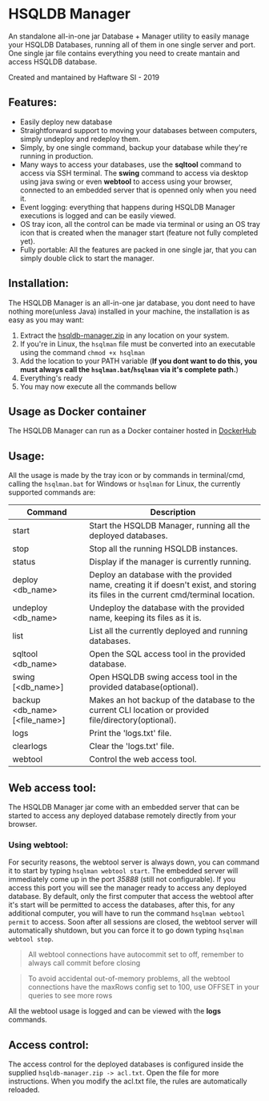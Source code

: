 # HSQLDB Manager
An standalone all-in-one jar Database + Manager utility to easily manage your HSQLDB Databases, running all of them in one single server and port.
One single jar file contains everything you need to create mantain and access HSQLDB database.

Created and mantained by Haftware SI - 2019

## Features:

- Easily deploy new database
- Straightforward support to moving your databases between computers, simply undeploy and redeploy them.
- Simply, by one single command, backup your database while they're running in production.
- Many ways to access your databases, use the **sqltool** command to access via SSH terminal. The **swing** command to access via desktop using java swing or even **webtool** to access using your browser, connected to an embedded server that is openned only when you need it.
- Event logging: everything that happens during HSQLDB Manager executions is logged and can be easily viewed.
- OS tray icon, all the control can be made via terminal or using an OS tray icon that is created when the manager start (feature not fully completed yet).
- Fully portable: All the features are packed in one single jar, that you can simply double click to start the manager.

## Installation:
The HSQLDB Manager is an all-in-one jar database, you dont need to have nothing more(unless Java) installed in your machine, the installation is as easy as you may want:

1. Extract the [hsqldb-manager.zip](https://github.com/IvoFritsch/hsqldb-manager/raw/master/hsqldb-manager.zip) in any location on your system.
2. If you're in Linux, the `hsqlman` file must be converted into an executable using the command `chmod +x hsqlman`
3. Add the location to your PATH variable (**If you dont want to do this, you must always call the `hsqlman.bat`/`hsqlman` via it's complete path.**)
4. Everything's ready
5. You may now execute all the commands bellow

## Usage as Docker container
The HSQLDB Manager can run as a Docker container hosted in [DockerHub](https://hub.docker.com/r/ivofritsch/hsqldb-manager)

## Usage:

All the usage is made by the tray icon or by commands in terminal/cmd, calling the `hsqlman.bat` for Windows or `hsqlman` for Linux, the currently supported commands are:

| Command  | Description |
| --------------- | ----------- |
| start | Start the HSQLDB Manager, running all the deployed databases. |
| stop | Stop all the running HSQLDB instances. |
| status | Display if the manager is currently running. |
| deploy <db_name> | Deploy an database with the provided name, creating it if doesn't exist, and storing its files in the current cmd/terminal location. |
| undeploy <db_name> | Undeploy the database with the provided name, keeping its files as it is. |
| list | List all the currently deployed and running databases. |
| sqltool <db_name> | Open the SQL access tool in the provided database. |
| swing [<db_name>] | Open HSQLDB swing access tool in the provided database(optional). |
| backup <db_name> [<file_name>] | Makes an hot backup of the database to the current CLI location or provided file/directory(optional). |
| logs | Print the 'logs.txt' file. |
| clearlogs | Clear the 'logs.txt' file. |
| webtool | Control the web access tool. |

## Web access tool:
The HSQLDB Manager jar come with an embedded server that can be started to access any deployed database remotely directly from your browser.

### Using webtool:
For security reasons, the webtool server is always down, you can command it to start by typing  `hsqlman webtool start`. The embedded server will immediately come up in the port *35888* (still not configurable).
If you access this port you will see the manager ready to access any deployed database.
By default, only the first computer that access the webtool after it's start will be permitted to access the databases, after this, for any additional computer, you will have to run the command `hsqlman webtool permit` to access.
Soon after all sessions are closed, the webtool server will automatically shutdown, but you can force it to go down typing `hsqlman webtool stop`.
> All webtool connections have autocommit set to off, remember to always call commit before closing

> To avoid accidental out-of-memory problems, all the webtool connections have the maxRows config set to 100, use OFFSET in your queries to see more rows

All the webtool usage is logged and can be viewed with the **logs** commands.

## Access control:

The access control for the deployed databases is configured inside the supplied `hsqldb-manager.zip -> acl.txt`. 
Open the file for more instructions.
When you modify the acl.txt file, the rules are automatically reloaded.
